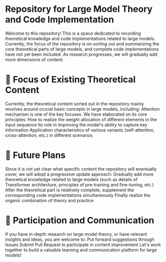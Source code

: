 # Repository for Large Model Theory and Code Implementation​

Welcome to this repository! This is a space dedicated to recording theoretical knowledge and code implementations related to large models. Currently, the focus of the repository is on sorting out and summarizing the core theoretical parts of large models, and complete code implementations have not yet been included. As research progresses, we will gradually add more dimensions of content.​
​
​
# 🌟 Focus of Existing Theoretical Content​
Currently, the theoretical content sorted out in the repository mainly revolves around crucial basic concepts in large models, including:​
Attention mechanism is one of the key focuses. We have elaborated on its core principles:​
How to realize the weight allocation of different elements in the input sequence​
Its role in improving the model's ability to capture key information​
Application characteristics of various variants (self-attention, cross-attention, etc.) in different scenarios​
# 📅 Future Plans​
Since it is not yet clear what specific content the repository will eventually cover, we will adopt a progressive update approach:​
Gradually add more theoretical knowledge related to large models (such as details of Transformer architecture, principles of pre-training and fine-tuning, etc.)​
After the theoretical part is relatively complete, supplement the corresponding code implementations simultaneously​
Finally realize the organic combination of theory and practice​
# 🤝 Participation and Communication​
If you have in-depth research on large model theory, or have relevant insights and ideas, you are welcome to:​
Put forward suggestions through Issues​
Submit Pull Request to participate in content improvement​
Let's work together to build a valuable learning and communication platform for large models!
